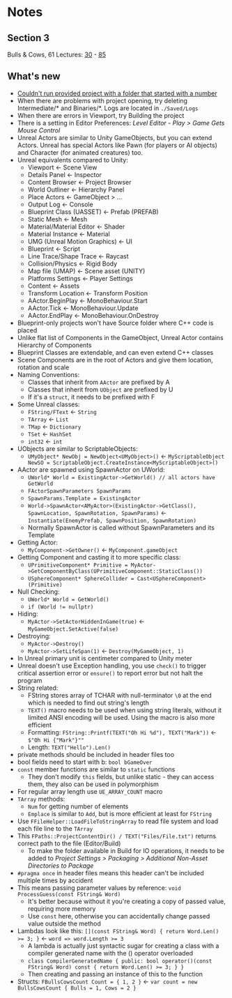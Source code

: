# Notes
## Section 3
Bulls & Cows, 61 Lectures: [30](https://www.udemy.com/course/unrealcourse/learn/lecture/15364574) - [85](https://www.udemy.com/course/unrealcourse/learn/lecture/16806034)

## What's new
- [Couldn't run provided project with a folder that started with a number](https://community.gamedev.tv/t/bullcow-game-cannot-be-compiled-try-rebuilding-from-source/174219/3)
- When there are problems with project opening, try deleting Intermediate/* and Binaries/*. Logs are located in `./Saved/Logs`
- When there are errors in Viewport, try Building the project
- There is a setting in Editor Preferences: _Level Editor - Play > Game Gets Mouse Control_
- Unreal Actors are similar to Unity GameObjects, but you can extend Actors. Unreal has special Actors like Pawn (for players or AI objects) and Character (for animated creatures) too.
- Unreal equivalents compared to Unity:
  - Viewport <- Scene View
  - Details Panel <- Inspector
  - Content Browser <- Project Browser
  - World Outliner <- Hierarchy Panel
  - Place Actors <- GameObject > ...
  - Output Log <- Console
  - Blueprint Class (UASSET) <- Prefab (PREFAB)
  - Static Mesh <- Mesh
  - Material/Material Editor <- Shader
  - Material Instance <- Material
  - UMG (Unreal Motion Graphics) <- UI
  - Blueprint <- Script
  - Line Trace/Shape Trace <- Raycast
  - Collision/Physics <- Rigid Body
  - Map file (UMAP) <- Scene asset (UNITY)
  - Platforms Settings <- Player Settings
  - Content <- Assets
  - Transform Location <- Transform Position
  - AActor.BeginPlay <- MonoBehaviour.Start
  - AActor.Tick <- MonoBehaviour.Update
  - AActor.EndPlay <- MonoBehaviour.OnDestroy
- Blueprint-only projects won't have Source folder where C++ code is placed
- Unlike flat list of Components in the GameObject, Unreal Actor contains Hierarchy of Components
- Blueprint Classes are extendable, and can even extend C++ classes
- Scene Components are in the root of Actors and give them location, rotation and scale
- Naming Conventions:
  - Classes that inherit from `AActor` are prefixed by A
  - Classes that inherit from `UObject` are prefixed by U
  - If it's a `struct`, it needs to be prefixed with F
- Some Unreal classes:
  - `FString/FText` <- `String`
  - `TArray` <- `List`
  - `TMap` <- `Dictionary`
  - `TSet` <- `HashSet`
  - `int32` <- `int`
- UObjects are similar to ScriptableObjects:
  - `UMyObject* NewObj = NewObject<UMyObject>()` <- `MyScriptableObject NewSO = ScriptableObject.CreateInstance<MyScriptableObject>()`
- AActor are spawned using SpawnActor on UWorld:
  - `UWorld* World = ExistingActor->GetWorld() // all actors have GetWorld`
  - `FActorSpawnParameters SpawnParams`
  - `SpawnParams.Template = ExistingActor`
  - `World->SpawnActor<AMyActor>(ExistingActor->GetClass(), SpawnLocation, SpawnRotation, SpawnParams)` <- `Instantiate(EnemyPrefab, SpawnPosition, SpawnRotation)`
  - Normally SpawnActor is called without SpawnParameters and its Template
- Getting Actor:
  - `MyComponent->GetOwner()` <- `MyComponent.gameObject`
- Getting Component and casting it to more specific class:
  - `UPrimitiveComponent* Primitive = MyActor->GetComponentByClass(UPrimitiveComponent::StaticClass())`
  - `USphereComponent* SphereCollider = Cast<USphereComponent>(Primitive)`
- Null Checking:
  - `UWorld* World = GetWorld()`
  - `if (World != nullptr)`
- Hiding:
  - `MyActor->SetActorHiddenInGame(true)` <- `MyGameObject.SetActive(false)`
- Destroying:
  - `MyActor->Destroy()`
  - `MyActor->SetLifeSpan(1)` <- `Destroy(MyGameObject, 1)`
- In Unreal primary unit is centimeter compared to Unity meter
- Unreal doesn't use Exception handling, you use `check()` to trigger critical assertion error or `ensure()` to report error but not halt the program
- String related:
  - FString stores array of TCHAR with null-terminator `\0` at the end which is needed to find out string's length
  - `TEXT()` macro needs to be used when using string literals, without it limited ANSI encoding will be used. Using the macro is also more efficient
  - Formatting: `FString::Printf(TEXT("Oh Hi %d"), TEXT("Mark"))` <- `$"Oh Hi {"Mark"}""`
  - Length: `TEXT("Hello").Len()`
- private methods should be included in header files too
- bool fields need to start with b: `bool bGameOver`
- `const` member functions are similar to `static` functions
  - They don't modify `this` fields, but unlike static - they can access them, they also can be used in polymorphism
- For regular array length use `UE_ARRAY_COUNT` macro
- `TArray` methods:
  - `Num` for getting number of elements
  - `Emplace` is similar to `Add`, but is more efficient at least for `FString`
- Use `FFileHelper::LoadFileToStringArray` to read file system and load each file line to the `TArray`
- This `FPaths::ProjectContentDir() / TEXT("Files/File.txt")` returns correct path to the file (Editor/Build)
  - To make the folder available in Build for IO operations, it needs to be added to _Project Settings > Packaging > Additional Non-Asset Directories to Package_
- `#pragma once` in header files means this header can't be included multiple times by accident
- This means passing parameter values by reference: `void ProcessGuess(const FString& Word)`
  - It's better because without it you're creating a copy of passed value, requiring more memory
  - Use `const` here, otherwise you can accidentally change passed value outside the method
- Lambdas look like this: `[](const FString& Word) { return Word.Len() >= 3; }` <- `word => word.Length >= 3`
  - A lambda is actually just syntactic sugar for creating a class with a compiler generated name with the () operator overloaded
  - `class CompilerGeneratedName { public: bool operator()(const FString& Word) const { return Word.Len() >= 3; } }`
  - Then creating and passing an instance of this to the function
- Structs: `FBullsCowsCount Count = { 1, 2 }` <- `var count = new BullsCowsCount { Bulls = 1, Cows = 2 }`
